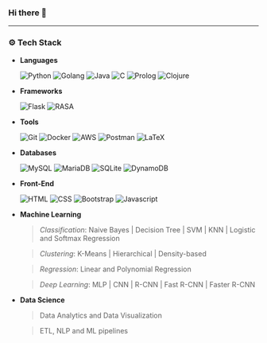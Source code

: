 ### Hi there 👋

---
### :gear: Tech Stack

* **Languages**

  ![Python](https://img.shields.io/badge/-Python-000000?style=flat&logo=python)
  ![Golang](https://img.shields.io/badge/-Golang-000000?style=flat&logo=Go)
  ![Java](https://img.shields.io/badge/-Java-000000?style=flat&logo=Java)
  ![C](https://img.shields.io/badge/-C-000000?style=flat&logo=C)
  ![Prolog](https://img.shields.io/badge/-Prolog-000000?style=flat&logo=Prolog)
  ![Clojure](https://img.shields.io/badge/-Clojure-000000?style=flat&logo=Clojure)

* **Frameworks**

  ![Flask](https://img.shields.io/badge/-Flask-000000?style=flat&logo=Flask&logoColor=25A162)
  ![RASA](https://img.shields.io/badge/-RASA-000000?style=flat&logo=RASA&logoColor=blue)

* **Tools**

  ![Git](https://img.shields.io/badge/-Git-000000?style=flat&logo=Docker&logoColor=F05032)
  ![Docker](https://img.shields.io/badge/-Docker-000000?style=flat&logo=Docker)
  ![AWS](https://img.shields.io/badge/-AWS-000000?style=flat&logo=amazon-aws&logoColor=D24939)
  ![Postman](https://img.shields.io/badge/-Postman-000000?style=flat&logo=Postman&logoColor=FF6C37)
  ![LaTeX](https://img.shields.io/badge/-LaTeX-000000?style=flat&logo=LaTeX&logoColor=008080)

* **Databases**

  ![MySQL](https://img.shields.io/badge/-MySQL-000000?style=flat&logo=MySQL)
  ![MariaDB](https://img.shields.io/badge/-MariaDB-000000?style=flat&logo=MariaDB&logoColor=994d00)
  ![SQLite](https://img.shields.io/badge/-SQLite-000000?style=flat&logo=SQLite&logoColor=003B57)
  ![DynamoDB](https://img.shields.io/badge/-DynamoDB-000000?style=flat&logo=Amazon%20DynamoDB&logoColor=0033cc)
  
* **Front-End**

  ![HTML](https://img.shields.io/badge/-HTML-000000?style=flat&logo=HTML)
  ![CSS](https://img.shields.io/badge/-CSS-000000?style=flat&logo=CSS)
  ![Bootstrap](https://img.shields.io/badge/-Bootstrap-000000?style=flat&logo=Bootstrap)
  ![Javascript](https://img.shields.io/badge/-Javascript-000000?style=flat&logo=Javascript)

* **Machine Learning**

  > *Classification*: Naive Bayes | Decision Tree | SVM | KNN | Logistic and Softmax Regression
  
  > *Clustering*: K-Means | Hierarchical | Density-based
  
  > *Regression*: Linear and Polynomial Regression

  > *Deep Learning*: MLP | CNN | R-CNN | Fast R-CNN | Faster R-CNN

* **Data Science**
  
  > Data Analytics and Data Visualization

  > ETL, NLP and ML pipelines

<!--
**tmkhang1999/tmkhang1999** is a ✨ _special_ ✨ repository because its `README.md` (this file) appears on your GitHub profile.

Here are some ideas to get you started:

- 🔭 I’m currently working on ...
- 🌱 I’m currently learning ...
- 👯 I’m looking to collaborate on ...
- 🤔 I’m looking for help with ...
- 💬 Ask me about ...
- 📫 How to reach me: ...
- 😄 Pronouns: ...
- ⚡ Fun fact: ...
-->
